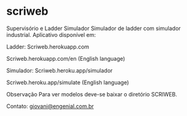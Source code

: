 # scriweb
Supervisório e Ladder Simulador
Simulador de ladder com simulador industrial.
Aplicativo disponível em:

Ladder: 
Scriweb.herokuapp.com

Scriweb.herokuapp.com/en (English language)

Simulador:
Scriweb.heroku.app/simulador

Scriweb.heroku.app/simulate (English language)


Observação
Para ver modelos deve-se baixar o diretório SCRIWEB.

Contato: giovani@engenial.com.br
